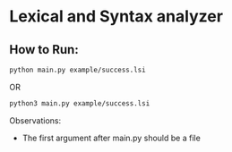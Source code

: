 # Lexical and Syntax analyzer



## How to Run:
```bash
python main.py example/success.lsi
```
OR
```bash
python3 main.py example/success.lsi
```

Observations:

- The first argument after main.py should be a file
